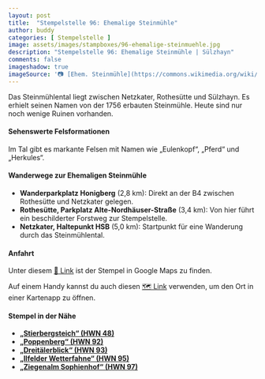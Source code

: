 ```yaml
---
layout: post
title:  "Stempelstelle 96: Ehemalige Steinmühle"
author: buddy
categories: [ Stempelstelle ]
image: assets/images/stampboxes/96-ehemalige-steinmuehle.jpg
description: "Stempelstelle 96: Ehemalige Steinmühle | Sülzhayn"
comments: false
imageshadow: true
imageSource: '📷 [Ehem. Steinmühle](https://commons.wikimedia.org/wiki/File:Ehem._Steinm%C3%BChle.jpg) von <a href="//commons.wikimedia.org/wiki/User:B.Thomas95" title="User:B.Thomas95">Thomas Binder</a> unter Lizenz [CC BY-SA 4.0](https://creativecommons.org/licenses/by-sa/4.0)'
---
```


Das Steinmühlental liegt zwischen Netzkater, Rothesütte und Sülzhayn. Es erhielt seinen Namen von der 1756 erbauten Steinmühle. Heute sind nur noch wenige Ruinen vorhanden.

#### Sehenswerte Felsformationen

Im Tal gibt es markante Felsen mit Namen wie „Eulenkopf“, „Pferd“ und „Herkules“.

#### Wanderwege zur Ehemaligen Steinmühle

- **Wanderparkplatz Honigberg** (2,8 km): Direkt an der B4 zwischen Rothesütte und Netzkater gelegen.
- **Rothesütte, Parkplatz Alte-Nordhäuser-Straße** (3,4 km): Von hier führt ein beschilderter Forstweg zur Stempelstelle.
- **Netzkater, Haltepunkt HSB** (5,0 km): Startpunkt für eine Wanderung durch das Steinmühlental.

#### Anfahrt

Unter diesem [📍 Link](https://www.google.com/maps/dir/?api=1&origin=&destination=51.6077%2C%2010.72845) ist der Stempel in Google Maps zu finden.

<div class="android-only">
  Auf einem Handy kannst du auch diesen 
  <a href="geo:51.6077,10.72845">🗺️ Link</a> 
  verwenden, um den Ort in einer Kartenapp zu öffnen.
  <p></p>
</div>

#### Stempel in der Nähe

- [**„Stierbergsteich“ (HWN 48)**](/stempelstelle-48-stierbergsteich)
- [**„Poppenberg“ (HWN 92)**](/stempelstelle-92-poppenberg-mit-aussichtsturm)
- [**„Dreitälerblick“ (HWN 93)**](/stempelstelle-93-dreitaelerblick)
- [**„Ilfelder Wetterfahne“ (HWN 95)**](/stempelstelle-95-ilfelder-wetterfahne)
- [**„Ziegenalm Sophienhof“ (HWN 97)**](/stempelstelle-97-ziegenalm-sophienhof)
